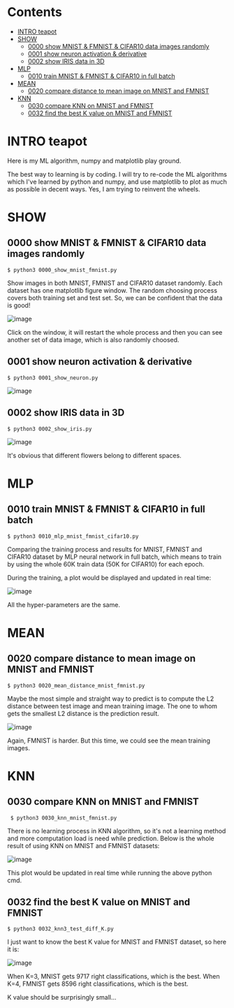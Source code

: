 # Contents

* [INTRO teapot](#INTRO-teapot)
* [SHOW](#SHOW)
    * [0000 show MNIST & FMNIST & CIFAR10 data images randomly](#0000-show-MNIST--FMNIST--CIFAR10-data-images-randomly)
    * [0001 show neuron activation & derivative](#0001-show-neuron-activation--derivative)
    * [0002 show IRIS data in 3D](#0002-show-IRIS-data-in-3D)
* [MLP](#MLP)
    * [0010 train MNIST & FMNIST & CIFAR10 in full batch](#0010-train-MNIST--FMNIST--CIFAR10-in-full-batch)
* [MEAN](#MEAN)
    * [0020 compare distance to mean image on MNIST and FMNIST](#0020-compare-distance-to-mean-image-on-MNIST-and-FMNIST)
* [KNN](#KNN)
    * [0030 compare KNN on MNIST and FMNIST](#0030-compare-KNN-on-MNIST-and-FMNIST)
    * [0032 find the best K value on MNIST and FMNIST](#0032-find-the-best-K-value-on-MNIST-and-FMNIST)

# INTRO teapot

Here is my ML algorithm, numpy and matplotlib play ground.

The best way to learning is by coding. I will try to re-code the ML algorithms
which I've learned by python and numpy, and use matplotlib to plot as much as
possible in decent ways. Yes, I am trying to reinvent the wheels.

# SHOW

## 0000 show MNIST & FMNIST & CIFAR10 data images randomly

    $ python3 0000_show_mnist_fmnist.py

Show images in both MNIST, FMNIST and CIFAR10 dataset randomly. Each dataset
has one matplotlib figure window. The random choosing process covers both
training set and test set. So, we can be confident that the data is good!

![image](https://github.com/xinlin-z/teapot/blob/master/pics/0000_show_mnist_fmnist_cifar10.png)

Click on the window, it will restart the whole process and then you can see
another set of data image, which is also randomly choosed.

## 0001 show neuron activation & derivative

    $ python3 0001_show_neuron.py

![image](https://github.com/xinlin-z/teapot/blob/master/pics/0001_show_neuron.png)

## 0002 show IRIS data in 3D

    $ python3 0002_show_iris.py

![image](https://github.com/xinlin-z/teapot/blob/master/pics/0002_show_iris.png)

It's obvious that different flowers belong to different spaces.

# MLP

## 0010 train MNIST & FMNIST & CIFAR10 in full batch

    $ python3 0010_mlp_mnist_fmnist_cifar10.py

Comparing the training process and results for MNIST, FMNIST and CIFAR10
dataset by MLP neural network in full batch, which means to train by using
the whole 60K train data (50K for CIFAR10) for each epoch.

During the training, a plot would be displayed and updated in real time:

![image](https://github.com/xinlin-z/teapot/blob/master/pics/0010_gd_mnist_fmnist_cifar10.png)

All the hyper-parameters are the same.

# MEAN

## 0020 compare distance to mean image on MNIST and FMNIST

    $ python3 0020_mean_distance_mnist_fmnist.py

Maybe the most simple and straight way to predict is to compute the L2 distance
between test image and mean training image. The one to whom gets the smallest
L2 distance is the prediction result.

![image](https://github.com/xinlin-z/teapot/blob/master/pics/0020_mean_distance_mnist_fmnist.png)

Again, FMNIST is harder. But this time, we could see the mean training images.

# KNN

## 0030 compare KNN on MNIST and FMNIST

     $ python3 0030_knn_mnist_fmnist.py

There is no learning process in KNN algorithm, so it's not a learning method
and more computation load is need while prediction. Below is the whole result
of using KNN on MNIST and FMNIST datasets:

![image](https://github.com/xinlin-z/teapot/blob/master/pics/0030_knn_mnist_fmnist.png)

This plot would be updated in real time while running the above python cmd.

## 0032 find the best K value on MNIST and FMNIST

    $ python3 0032_knn3_test_diff_K.py

I just want to know the best K value for MNIST and FMNIST dataset, so here
it is:

![image](https://github.com/xinlin-z/teapot/blob/master/pics/0032_knn3_test_diff_K.png)

When K=3, MNIST gets 9717 right classifications, which is the best. When K=4,
FMNIST gets 8596 right classifications, which is the best.

K value should be surprisingly small...


